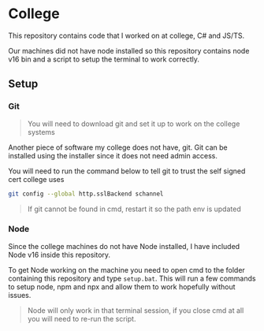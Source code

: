 # College

This repository contains code that I worked on at college, C# and JS/TS.

Our machines did not have node installed so this repository contains node v16 bin and a script to setup the terminal to work
correctly.

## Setup

### Git

> You will need to download git and set it up to work on the college systems

Another piece of software my college does not have, git. Git can be installed using the installer since it does not need
admin access.

You will need to run the command below to tell git to trust the self signed cert college uses

```bash
git config --global http.sslBackend schannel
```

> If git cannot be found in cmd, restart it so the path env is updated

### Node

Since the college machines do not have Node installed, I have included Node v16 inside this repository.

To get Node working on the machine you need to open cmd to the folder containing this repository and type `setup.bat`. This
will run a few commands to setup node, npm and npx and allow them to work hopefully without issues.

> Node will only work in that terminal session, if you close cmd at all you will need to re-run the script.
